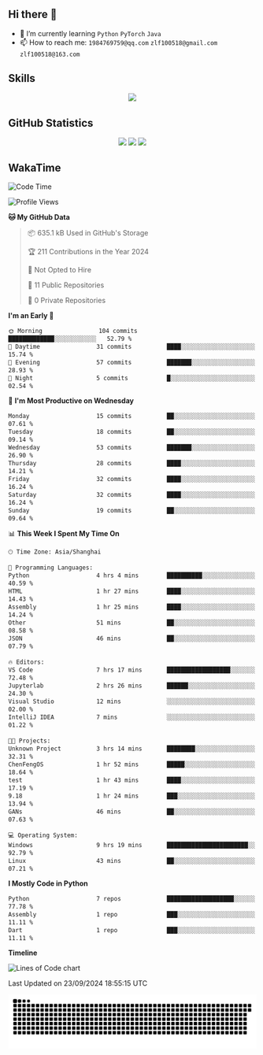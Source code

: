 ## Hi there 👋

- 🌱 I’m currently learning `Python` `PyTorch` `Java`
- 📫 How to reach me: `1984769759@qq.com` `zlf100518@gmail.com` `zlf100518@163.com`

## Skills
<div align="center"> <img src="https://skillicons.dev/icons?i=python,linux,git,github,html,css,js" /> </div>

## GitHub Statistics

<div align="center">
  <img src="https://github-readme-stats.vercel.app/api?username=mrcchenfeng&show_icons=true&theme=tokyonight" />
  <img src="https://github-readme-stats.vercel.app/api/top-langs/?username=mrcchenfeng&show_icons=true&theme=tokyonight" />
  <img src="https://github-readme-activity-graph.vercel.app/graph?username=mrcchenfeng&theme=xcode" />
</div>

## WakaTime

<!--START_SECTION:waka-->
![Code Time](http://img.shields.io/badge/Code%20Time-106%20hrs%2036%20mins-blue)

![Profile Views](http://img.shields.io/badge/Profile%20Views-3-blue)

**🐱 My GitHub Data** 

> 📦 635.1 kB Used in GitHub's Storage 
 > 
> 🏆 211 Contributions in the Year 2024
 > 
> 🚫 Not Opted to Hire
 > 
> 📜 11 Public Repositories 
 > 
> 🔑 0 Private Repositories 
 > 
**I'm an Early 🐤** 

```text
🌞 Morning                104 commits         █████████████░░░░░░░░░░░░   52.79 % 
🌆 Daytime                31 commits          ████░░░░░░░░░░░░░░░░░░░░░   15.74 % 
🌃 Evening                57 commits          ███████░░░░░░░░░░░░░░░░░░   28.93 % 
🌙 Night                  5 commits           █░░░░░░░░░░░░░░░░░░░░░░░░   02.54 % 
```
📅 **I'm Most Productive on Wednesday** 

```text
Monday                   15 commits          ██░░░░░░░░░░░░░░░░░░░░░░░   07.61 % 
Tuesday                  18 commits          ██░░░░░░░░░░░░░░░░░░░░░░░   09.14 % 
Wednesday                53 commits          ███████░░░░░░░░░░░░░░░░░░   26.90 % 
Thursday                 28 commits          ████░░░░░░░░░░░░░░░░░░░░░   14.21 % 
Friday                   32 commits          ████░░░░░░░░░░░░░░░░░░░░░   16.24 % 
Saturday                 32 commits          ████░░░░░░░░░░░░░░░░░░░░░   16.24 % 
Sunday                   19 commits          ██░░░░░░░░░░░░░░░░░░░░░░░   09.64 % 
```


📊 **This Week I Spent My Time On** 

```text
🕑︎ Time Zone: Asia/Shanghai

💬 Programming Languages: 
Python                   4 hrs 4 mins        ██████████░░░░░░░░░░░░░░░   40.59 % 
HTML                     1 hr 27 mins        ████░░░░░░░░░░░░░░░░░░░░░   14.43 % 
Assembly                 1 hr 25 mins        ████░░░░░░░░░░░░░░░░░░░░░   14.24 % 
Other                    51 mins             ██░░░░░░░░░░░░░░░░░░░░░░░   08.58 % 
JSON                     46 mins             ██░░░░░░░░░░░░░░░░░░░░░░░   07.79 % 

🔥 Editors: 
VS Code                  7 hrs 17 mins       ██████████████████░░░░░░░   72.48 % 
Jupyterlab               2 hrs 26 mins       ██████░░░░░░░░░░░░░░░░░░░   24.30 % 
Visual Studio            12 mins             ░░░░░░░░░░░░░░░░░░░░░░░░░   02.00 % 
IntelliJ IDEA            7 mins              ░░░░░░░░░░░░░░░░░░░░░░░░░   01.22 % 

🐱‍💻 Projects: 
Unknown Project          3 hrs 14 mins       ████████░░░░░░░░░░░░░░░░░   32.31 % 
ChenFengOS               1 hr 52 mins        █████░░░░░░░░░░░░░░░░░░░░   18.64 % 
test                     1 hr 43 mins        ████░░░░░░░░░░░░░░░░░░░░░   17.19 % 
9.18                     1 hr 24 mins        ███░░░░░░░░░░░░░░░░░░░░░░   13.94 % 
GANs                     46 mins             ██░░░░░░░░░░░░░░░░░░░░░░░   07.63 % 

💻 Operating System: 
Windows                  9 hrs 19 mins       ███████████████████████░░   92.79 % 
Linux                    43 mins             ██░░░░░░░░░░░░░░░░░░░░░░░   07.21 % 
```

**I Mostly Code in Python** 

```text
Python                   7 repos             ███████████████████░░░░░░   77.78 % 
Assembly                 1 repo              ███░░░░░░░░░░░░░░░░░░░░░░   11.11 % 
Dart                     1 repo              ███░░░░░░░░░░░░░░░░░░░░░░   11.11 % 
```



**Timeline**

![Lines of Code chart](https://raw.githubusercontent.com/mrcchenfeng/mrcchenfeng/main/assets/bar_graph.png)


 Last Updated on 23/09/2024 18:55:15 UTC
<!--END_SECTION:waka-->

<div align="center"><img src="./assets/github-snake-dark.svg" /></div>
